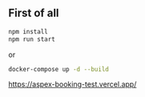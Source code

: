 ## First of all
```bash
npm install
npm run start
```
or
```bash
docker-compose up -d --build
```
https://aspex-booking-test.vercel.app/
